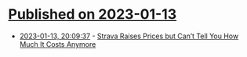 # [Published on 2023-01-13](index.md)

* [2023-01-13, 20:09:37](https://news.ycombinator.com/item?id=34373206) - [Strava Raises Prices but Can’t Tell You How Much It Costs Anymore](https://www.dcrainmaker.com/2023/01/strava-raises-prices-doubling.html)
